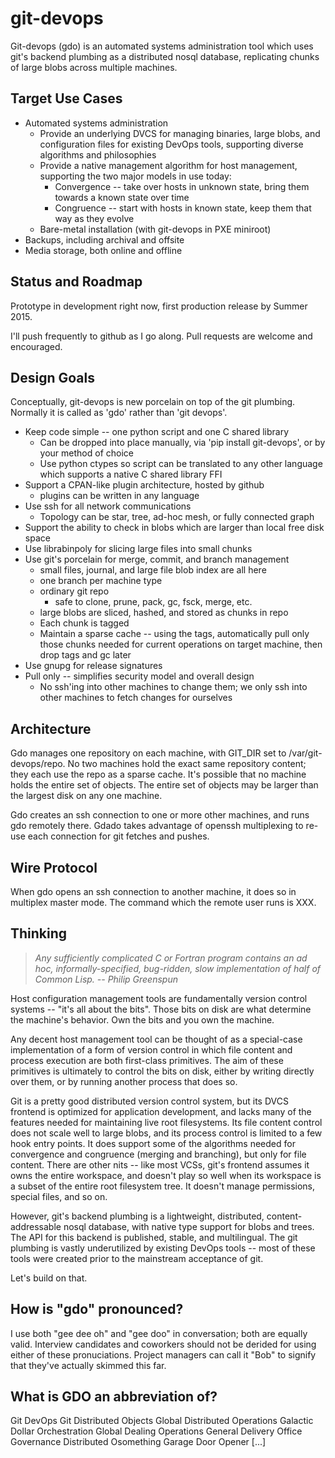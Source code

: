git-devops
==========

Git-devops (gdo) is an automated systems administration tool which
uses git's backend plumbing as a distributed nosql database,
replicating chunks of large blobs across multiple machines.


Target Use Cases
----------------

- Automated systems administration
    - Provide an underlying DVCS for managing binaries, large blobs,
      and configuration files for existing DevOps tools, supporting
      diverse algorithms and philosophies
    - Provide a native management algorithm for host management,
      supporting the two major models in use today:
        - Convergence -- take over hosts in unknown state, bring them
          towards a known state over time
        - Congruence -- start with hosts in known state, keep them
          that way as they evolve 
    - Bare-metal installation (with git-devops in PXE miniroot)
- Backups, including archival and offsite
- Media storage, both online and offline


Status and Roadmap
------------------

Prototype in development right now, first production release by
Summer 2015.

I'll push frequently to github as I go along.  Pull requests are
welcome and encouraged.


Design Goals
------------

Conceptually, git-devops is new porcelain on top of the git plumbing.
Normally it is called as 'gdo' rather than 'git devops'.  

- Keep code simple -- one python script and one C shared library
  - Can be dropped into place manually, via 'pip install git-devops',
    or by your method of choice
  - Use python ctypes so script can be translated to any other
    language which supports a native C shared library FFI
- Support a CPAN-like plugin architecture, hosted by github
    - plugins can be written in any language
- Use ssh for all network communications
    - Topology can be star, tree, ad-hoc mesh, or fully connected
      graph
- Support the ability to check in blobs which are larger than local
  free disk space
- Use librabinpoly for slicing large files into small chunks
- Use git's porcelain for merge, commit, and branch management
    - small files, journal, and large file blob index are all here
    - one branch per machine type
    - ordinary git repo
        - safe to clone, prune, pack, gc, fsck, merge, etc.
    - large blobs are sliced, hashed, and stored as chunks in repo
    - Each chunk is tagged
    - Maintain a sparse cache -- using the tags, automatically pull
      only those chunks needed for current operations on target
      machine, then drop tags and gc later
- Use gnupg for release signatures
- Pull only -- simplifies security model and overall design
    - No ssh'ing into other machines to change them; we only ssh into
      other machines to fetch changes for ourselves


Architecture
------------

Gdo manages one repository on each machine, with GIT_DIR set to
/var/git-devops/repo.  No two machines hold the exact same repository
content; they each use the repo as a sparse cache.  It's possible that
no machine holds the entire set of objects.  The entire set of objects
may be larger than the largest disk on any one machine.  

Gdo creates an ssh connection to one or more other machines, and runs
gdo remotely there.  Gdado takes advantage of openssh multiplexing to
re-use each connection for git fetches and pushes.


Wire Protocol
-------------

When gdo opens an ssh connection to another machine, it does so in
multiplex master mode.  The command which the remote user runs is XXX.


Thinking
--------

> *Any sufficiently complicated C or Fortran program contains an ad
> hoc, informally-specified, bug-ridden, slow implementation of half
> of Common Lisp.  -- Philip Greenspun*

Host configuration management tools are fundamentally version control
systems -- "it's all about the bits".  Those bits on disk are what
determine the machine's behavior.  Own the bits and you own the
machine. 

Any decent host management tool can be thought of as a special-case
implementation of a form of version control in which file content and
process execution are both first-class primitives.  The aim of these
primitives is ultimately to control the bits on disk, either by
writing directly over them, or by running another process that does
so.

Git is a pretty good distributed version control system, but its DVCS
frontend is optimized for application development, and lacks many of
the features needed for maintaining live root filesystems. Its file
content control does not scale well to large blobs, and its process
control is limited to a few hook entry points.  It does support some
of the algorithms needed for convergence and congruence (merging and
branching), but only for file content. There are other nits -- like
most VCSs, git's frontend assumes it owns the entire workspace, and
doesn't play so well when its workspace is a subset of the entire root
filesystem tree. It doesn't manage permissions, special files, and so
on. 

However, git's backend plumbing is a lightweight, distributed,
content-addressable nosql database, with native type support for blobs
and trees.  The API for this backend is published, stable, and
multilingual.  The git plumbing is vastly underutilized by existing
DevOps tools -- most of these tools were created prior to the
mainstream acceptance of git.

Let's build on that.


How is "gdo" pronounced?
------------------------

I use both "gee dee oh" and "gee doo" in conversation; both are
equally valid.  Interview candidates and coworkers should not be
derided for using either of these pronuciations.  Project managers can
call it "Bob" to signify that they've actually skimmed this far.


What is GDO an abbreviation of?
-------------------------------

Git DevOps
Git Distributed Objects
Global Distributed Operations
Galactic Dollar Orchestration
Global Dealing Operations
General Delivery Office
Governance Distributed Osomething
Garage Door Opener
[...]
